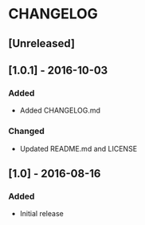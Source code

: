 # CHANGELOG

## [Unreleased]

## [1.0.1] - 2016-10-03
### Added
- Added CHANGELOG.md

### Changed
- Updated README.md and LICENSE

## [1.0] - 2016-08-16
### Added
- Initial release
